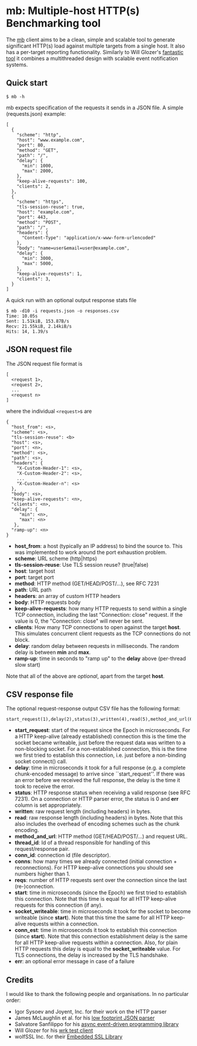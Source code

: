 # mb: Multiple-host HTTP(s) Benchmarking tool

The [mb](https://github.com/jmencak/mb)
client aims to be a clean, simple and scalable tool to generate 
significant HTTP(s) load against multiple targets from a single host.  It
also has a per-target reporting functionality.  Similarly to Will Glozer's
[fantastic tool](https://github.com/wg/wrk)
it combines a multithreaded design with scalable event notification systems.


## Quick start

    $ mb -h

mb expects specification of the requests it sends in a JSON file.
A simple (requests.json) example:

    [
      {
        "scheme": "http",
        "host": "www.example.com",
        "port": 80,
        "method": "GET",
        "path": "/",
        "delay": {
          "min": 1000,
          "max": 2000,
        },
        "keep-alive-requests": 100,
        "clients": 2,
      },
      {
        "scheme": "https",
        "tls-session-reuse": true,
        "host": "example.com",
        "port": 443,
        "method": "POST",
        "path": "/",
        "headers": {
          "Content-Type": "application/x-www-form-urlencoded"
        },
        "body": "name=user&email=user@example.com",
        "delay": {
          "min": 3000,
          "max": 5000,
        },
        "keep-alive-requests": 1,
        "clients": 3,
      }
    ]

A quick run with an optional output response stats file

    $ mb -d10 -i requests.json -o responses.csv
    Time: 10.05s
    Sent: 1.51kiB, 153.87B/s
    Recv: 21.55kiB, 2.14kiB/s
    Hits: 14, 1.39/s


## JSON request file

The JSON request file format is

    [
      <request 1>,
      <request 2>,
      ...
      <request n>
    ]

where the individual `<request>`s are

    {
      "host_from": <s>,
      "scheme": <s>,
      "tls-session-reuse": <b>
      "host": <s>,
      "port": <n>,
      "method": <s>,
      "path": <s>,
      "headers": {
        "X-Custom-Header-1": <s>,
        "X-Custom-Header-2": <s>,
        ...
        "X-Custom-Header-n": <s>
      },
      "body": <s>,
      "keep-alive-requests": <n>,
      "clients": <n>,
      "delay": {
         "min": <n>,
         "max": <n>
       },
      "ramp-up": <n>
    }

* **host_from**: a host (typically an IP address) to bind the source to.
  This was implemented to work around the port exhaustion problem.
* **scheme**: URL scheme (http|https)
* **tls-session-reuse**: Use TLS session reuse? (true|false)
* **host**: target host
* **port**: target port
* **method**: HTTP method (GET/HEAD/POST/...), see RFC 7231
* **path**: URL path
* **headers**: an array of custom HTTP headers
* **body**: HTTP requests body
* **keep-alive-requests**: how many HTTP requests to send within a single TCP connection, including 
  the last "Connection: close" request.  If the value is 0, the "Connection: close" will never be
  sent.
* **clients**: How many TCP connections to open against the target **host**.  This simulates 
  concurrent client requests as the TCP connections do not block.
* **delay**: random delay between requests in milliseconds.  The random delay is between **min** 
  and **max**.
* **ramp-up**: time in seconds to "ramp up" to the **delay** above (per-thread slow start)

Note that all of the above are *optional*, apart from the target **host**.

## CSV response file

The optional request-response output CSV file has the following format:

```
start_request(1),delay(2),status(3),written(4),read(5),method_and_url(6),thread_id(7),conn_id(8),conns(9),reqs(10),start(11),socket_writeable(12),conn_est(13),err(14)
```

* **start_request**: start of the request since the Epoch in microseconds.  For a HTTP 
  keep-alive (already established) connection this is the time the socket became
  writeable, just before the request data was written to a non-blocking socket.
  For a non-established connection, this is the time we first tried to establish
  this connection, i.e. just before a non-binding socket connect() call.
* **delay**: time in microseconds it took for a full response (e.g. a complete 
  chunk-encoded message) to arrive since ``start_request''.  If there was an error
  before we received the full response, the delay is the time it took to receive
  the error.
* **status**: HTTP response status when receiving a valid response (see RFC 7231).
  On a connection or HTTP parser error, the status is 0 and **err** column is set
  appropriately.
* **written**: raw request length (including headers) in bytes.
* **read**: raw response length (including headers) in bytes.  Note that this
  also includes the overhead of encoding schemes such as the chunk encoding.
* **method_and_url**: HTTP method (GET/HEAD/POST/...) and request URL.
* **thread_id**: Id of a thread responsible for handling of this request/response
  pair.
* **conn_id**: connection id (file descriptor).
* **conns**: how many times we already connected (initial connection + reconnections).
  For HTTP keep-alive connections you should see numbers higher than 1.
* **reqs**: number of HTTP requests sent over the connection since the last 
  (re-)connection.
* **start**: time in microseconds (since the Epoch) we first tried to establish
  this connection.  Note that this time is equal for all HTTP keep-alive requests
  for this connection (if any).
* **socket_writeable**: time in microseconds it took for the socket to become 
  writeable (since **start**).  Note that this time the same for all HTTP 
  keep-alive requests within a connection.
* **conn_est**: time in microseconds it took to establish this connection (since
  **start**).  Note that this connection establishment delay is the 
  same for all HTTP keep-alive requests within a connection.  Also, for plain 
  HTTP requests this delay is equal to the **socket_writeable** 
  value.  For TLS connections, the delay is increased by the TLS handshake.
* **err**: an optional error message in case of a failure


## Credits

I would like to thank the following people and organisations.
In no particular order:

* Igor Sysoev and Joyent, Inc. for their work on the HTTP parser
* James McLaughlin et al. for his 
  [low footprint JSON parser](https://github.com/udp/json-parser)
* Salvatore Sanfilippo for his 
  [async event-driven programming library](https://github.com/aisk/libae)
* Will Glozer for his [wrk test client](https://github.com/wg/wrk)
* wolfSSL Inc. for their [Embedded SSL Library](https://www.wolfssl.com/)
